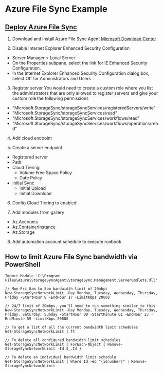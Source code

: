 # Azure File Sync Example

## [Deploy Azure File Sync](https://learn.microsoft.com/en-us/azure/storage/file-sync/file-sync-deployment-guide?tabs=azure-portal%2Cproactive-portal)
1. Download and install Azure File Sync Agent
[Microsoft Download Center](https://www.microsoft.com/en-us/download/details.aspx?id=57159)

2. Disable Internet Explorer Enhanced Security Configuration
- Server Manager > Local Server
- On the Properties subpane, select the link for IE Enhanced Security Configuration.
- In the Internet Explorer Enhanced Security Configuration dialog box, select Off for Administrators and Users


3. Register server
You would need to create a custom role where you list the administrators that are only allowed to register servers and give your custom role the following permissions

- "Microsoft.StorageSync/storageSyncServices/registeredServers/write"
- "Microsoft.StorageSync/storageSyncServices/read"
- "Microsoft.StorageSync/storageSyncServices/workflows/read"
- "Microsoft.StorageSync/storageSyncServices/workflows/operations/read"

4. Add cloud endpoint

5. Create a server endpoint
- Registered server
- Path
- Cloud Tiering
  - Volume Free Space Policy
  - Date Policy
- Initial Sync
  - Initial Upload
  - Initial Download

6. Config Cloud Tiering to enabled

7. Add modules from gallery
- Az.Accounts
- Az.ContainerInstance
- Az.Storage

8. Add automation account schedule to execute runbook

## How to limit Azure File Sync bandwidth via PowerShell
```
Import-Module 'C:\Program Files\Azure\StorageSyncAgent\StorageSync.Management.ServerCmdlets.dll'

// Mon-Fri 8am to 5pm bandwidth limit of 20mbps
New-StorageSyncNetworkLimit -Day Monday, Tuesday, Wednesday, Thursday, Friday -StartHour 8 -EndHour 17 -LimitKbps 20000

// 24/7 limit of 20mbps, you'll need to run something similar to this
New-StorageSyncNetworkLimit -Day Monday, Tuesday, Wednesday, Thursday, Friday, Saturday, Sunday -StartHour 00 -StartMinute 01 -EndHour 23 -EndMinute 59 -LimitKbps 20000

// To get a list of all the current bandwidth limit schedules
Get-StorageSyncNetworkLimit | ft

// To delete all configured bandwidth limit schedules
Get-StorageSyncNetworkLimit | ForEach-Object { Remove-StorageSyncNetworkLimit -Id $_.Id }

// To delete an individual bandwidth limit schedule
Get-StorageSyncNetworkLimit | Where Id -eq "{idnumber}" | Remove-StorageSyncNetworkLimit
```